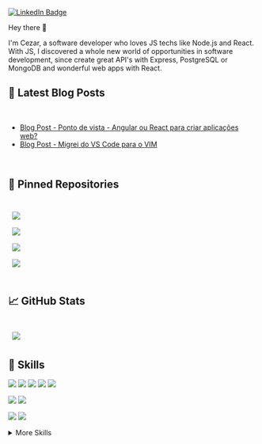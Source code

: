 [![LinkedIn Badge](https://img.shields.io/badge/LinkedIn-Profile-informational?style=flat&logo=linkedin&logoColor=white&color=0D76A8)](https://www.linkedin.com/in/cezar-mezzalira/)

Hey there 👋

I'm Cezar, a software developer who loves JS techs like Node.js and React. With JS, I discovered a whole new world of opportunities in software development, since create great API's with Express, PostgreSQL or MongoDB and wonderful web apps with React.


## 📝 Latest Blog Posts

<br>

<!-- BLOG-POST-LIST:START -->
- [Blog Post - Ponto de vista - Angular ou React para criar aplicações web?](https://www.tabnews.com.br/cezar/pov-why-angular-or-react-to-web-applications)
- [Blog Post - Migrei do VS Code para o VIM](https://dev.to/cezarmzz/migrei-do-vs-code-para-o-vim-4o0p)


<!-- BLOG-POST-LIST:END -->

<br>

## 📌 Pinned Repositories



<br>
<div style="display: flex; flex-direction: column;">
  <a href="https://github.com/cezarmzz/mongodb-small-guide">
    <img align="center" style="margin:0.5rem" src="https://github-readme-stats.vercel.app/api/pin/?username=cezarmezzalira&repo=mongodb-small-guide&title_color=ffffff&text_color=c9cacc&icon_color=4AB197&bg_color=1A2B34" />
  </a>
  <a href="https://github.com/cezarmzz/bday_messenger">
    <img align="center" style="margin:0.5rem" src="https://github-readme-stats.vercel.app/api/pin/?username=cezarmezzalira&repo=bday_messenger&title_color=ffffff&text_color=c9cacc&icon_color=4AB197&bg_color=1A2B34" />
  </a>
  <a href="https://github.com/cezarmzz/windows_decrap">
    <img align="center" style="margin:0.5rem" src="https://github-readme-stats.vercel.app/api/pin/?username=cezarmezzalira&repo=windows_decrap&title_color=ffffff&text_color=c9cacc&icon_color=4AB197&bg_color=1A2B34" />
  </a>
  <a href="https://github.com/cezarmzz/dotfiles">
    <img align="center" style="margin:0.5rem" src="https://github-readme-stats.vercel.app/api/pin/?username=cezarmezzalira&repo=dotfiles&title_color=ffffff&text_color=c9cacc&icon_color=4AB197&bg_color=1A2B34" />
  </a>
</div>

<br>

## &#x1f4c8; GitHub Stats

<br>

<a href="https://github.com/cezarmzz">
  <img align="center" style="margin:0.5rem" src="https://github-readme-stats.vercel.app/api?username=cezarmezzalira&show_icons=true&line_height=27&count_private=true&title_color=ffffff&text_color=c9cacc&icon_color=4AB097&bg_color=1A2B34" />
</a>


<br>

## 💼 Skills
![](https://img.shields.io/badge/Code-JavaScript-informational?style=flat&logo=JavaScript&logoColor=white&color=4AB197)
![](https://img.shields.io/badge/Code-TypeScript-informational?style=flat&logo=TypeScript&logoColor=white&color=4AB197)
![](https://img.shields.io/badge/Code-Node.js-informational?style=flat&logo=Node.js&logoColor=white&color=4AB197)
![](https://img.shields.io/badge/Code-Express-informational?style=flat&logo=Express&logoColor=white&color=4AB197)
![](https://img.shields.io/badge/Code-React-informational?style=flat&logo=React&logoColor=white&color=4AB197)

![](https://img.shields.io/badge/Code-MongoDB-informational?style=flat&logo=MongoDB&logoColor=white&color=4AB197)
![](https://img.shields.io/badge/Code-PostgreSQL-informational?style=flat&logo=PostgreSQL&logoColor=white&color=4AB197)

![](https://img.shields.io/badge/Code-Java-informational?style=flat&logo=Java&logoColor=white&color=4AB197)
![](https://img.shields.io/badge/Code-SpringBoot-informational?style=flat&logo=Spring&logoColor=white&color=4AB197)

<details>
<summary>More Skills</summary>
<br>

![](https://img.shields.io/badge/Style-CSS-informational?style=flat&logo=css3&logoColor=white&color=4AB197)
![](https://img.shields.io/badge/Style-Styled_Components-informational?style=flat&logo=StyledComponents&logoColor=white&color=4AB197)

<br>


![](https://img.shields.io/badge/Test-Jest-informational?style=flat&logo=jest&logoColor=white&color=4AB197)
![](https://img.shields.io/badge/Test-Mocha-informational?style=flat&logo=Mocha&logoColor=white&color=4AB197)
![](https://img.shields.io/badge/Test-Cypress-informational?style=flat&logo=Cypress&logoColor=white&color=4AB197)

<br>

![](https://img.shields.io/badge/Tools-Zorin_OS-informational?style=flat&logo=linux&logoColor=white&color=4AB197)
![](https://img.shields.io/badge/Tools-NPM-informational?style=flat&logo=npm&logoColor=white&color=4AB197)
![](https://img.shields.io/badge/Tools-GitHub-informational?style=flat&logo=GitHub&logoColor=white&color=4AB197)
![](https://img.shields.io/badge/Tools-Docker-informational?style=flat&logo=docker&logoColor=white&color=4AB197)
![](https://img.shields.io/badge/Tools-NGINX-informational?style=flat&logo=nginx&logoColor=white&color=4AB197)
![](https://img.shields.io/badge/Tools-Netlify-informational?style=flat&logo=netlify&logoColor=white&color=4AB197)
![](https://img.shields.io/badge/Tools-Postman-informational?style=flat&logo=Postman&logoColor=white&color=4AB197)
![](https://img.shields.io/badge/Tools-GIMP-informational?style=flat&logo=GIMP&logoColor=white&color=4AB197)
![](https://img.shields.io/badge/Tools-Inkscape-informational?style=flat&logo=Inkscape&logoColor=white&color=4AB197)
![](https://img.shields.io/badge/Tools-Figma-informational?style=flat&logo=Figma&logoColor=white&color=4AB197)

</details>
